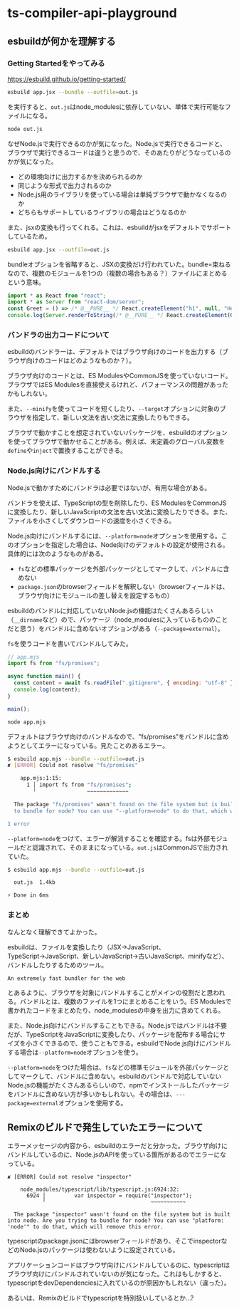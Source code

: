 # ts-compiler-api-playground

## esbuildが何かを理解する

### Getting Startedをやってみる

https://esbuild.github.io/getting-started/

```bash
esbuild app.jsx --bundle --outfile=out.js
```

を実行すると、`out.js`はnode_modulesに依存していない、単体で実行可能なファイルになる。

```bash
node out.js
```

なぜNode.jsで実行できるのかが気になった。Node.jsで実行できるコードと、ブラウザで実行できるコードは違うと思うので、そのあたりがどうなっているのかが気になった。

- どの環境向けに出力するかを決められるのか
- 同じような形式で出力されるのか
- Node.js用のライブラリを使っている場合は単純ブラウザで動かなくなるのか
- どちらもサポートしているライブラリの場合はどうなるのか

また、jsxの変換も行ってくれる。これは、esbuildがjsxをデフォルトでサポートしているため。

```bash
esbuild app.jsx --outfile=out.js
```

bundleオプションを省略すると、JSXの変換だけ行われていた。bundle=束ねるなので、複数のモジュールを1つの（複数の場合もある？）ファイルにまとめるという意味。

```js
import * as React from "react";
import * as Server from "react-dom/server";
const Greet = () => /* @__PURE__ */ React.createElement("h1", null, "Hello, world!");
console.log(Server.renderToString(/* @__PURE__ */ React.createElement(Greet, null)));
```

### バンドラの出力コードについて

esbuildのバンドラーは、デフォルトではブラウザ向けのコードを出力する（ブラウザ向けのコードはどのようなものか？）。

ブラウザ向けのコードとは、ES ModulesやCommonJSを使っていないコード。ブラウザではES Modulesを直接使えるけれど、パフォーマンスの問題があったかもしれない。

また、`--minify`を使ってコードを短くしたり、`--target`オプションに対象のブラウザを指定して、新しい文法を古い文法に変換したりもできる。

ブラウザで動かすことを想定されていないパッケージを、esbuildのオプションを使ってブラウザで動かせることがある。例えば、未定義のグローバル変数を`define`や`inject`で置換することができる。

### Node.js向けにバンドルする

Node.jsで動かすためにバンドラは必要ではないが、有用な場合がある。

バンドラを使えば、TypeScriptの型を削除したり、ES ModulesをCommonJSに変換したり、新しいJavaScriptの文法を古い文法に変換したりできる。また、ファイルを小さくしてダウンロードの速度を小さくできる。

Node.js向けにバンドルするには、`--platform=node`オプションを使用する。このオプションを指定した場合は、Node向けのデフォルトの設定が使用される。具体的には次のようなものがある。

- `fs`などの標準パッケージを外部パッケージとしてマークして、バンドルに含めない
- `package.json`のbrowserフィールドを解釈しない（browserフィールドは、ブラウザ向けにモジュールの差し替えを設定するもの）

esbuildのバンドルに対応していないNode.jsの機能はたくさんあるらしい（`__dirname`など）ので、パッケージ（node_modulesに入っているもののことだと思う）をバンドルに含めないオプションがある（`--package=external`）。

`fs`を使うコードを書いてバンドルしてみた。

```js
// app.mjs
import fs from "fs/promises";

async function main() {
  const content = await fs.readFile(".gitignore", { encoding: "utf-8" });
  console.log(content);
}

main();
```

```bash
node app.mjs
```

デフォルトはブラウザ向けのバンドルなので、"fs/promises"をバンドルに含めようとしてエラーになっている。見たことのあるエラー。

```bash
$ esbuild app.mjs --bundle --outfile=out.js
✘ [ERROR] Could not resolve "fs/promises"

    app.mjs:1:15:
      1 │ import fs from "fs/promises";
        ╵                ~~~~~~~~~~~~~

  The package "fs/promises" wasn't found on the file system but is built into node. Are you trying
  to bundle for node? You can use "--platform=node" to do that, which will remove this error.

1 error
```

`--platform=node`をつけて、エラーが解消することを確認する。fsは外部モジュールだと認識されて、そのままになっている。`out.js`はCommonJSで出力されていた。

```bash
$ esbuild app.mjs --bundle --outfile=out.js

  out.js  1.4kb

⚡ Done in 6ms
```

### まとめ

なんとなく理解できてよかった。

esbuildは、ファイルを変換したり（JSX→JavaScript、TypeScript→JavaScript、新しいJavaScript→古いJavaScript、minifyなど）、バンドルしたりするためのツール。


```text
An extremely fast bundler for the web
```

とあるように、ブラウザを対象にバンドルすることがメインの役割だと思われる。バンドルとは、複数のファイルを1つにまとめることをいう。ES Modulesで書かれたコードをまとめたり、node_modulesの中身を出力に含めてくれる。


また、Node.js向けにバンドルすることもできる。Node.jsではバンドルは不要だが、TypeScriptをJavaScriptに変換したり、パッケージを配布する場合にサイズを小さくできるので、使うこともできる。esbuildでNode.js向けにバンドルする場合は`--platform=node`オプションを使う。

`--platform=node`をつけた場合は、`fs`などの標準モジュールを外部パッケージとしてマークして、バンドルに含めない。esbuildのバンドルで対応していないNode.jsの機能がたくさんあるらしいので、npmでインストールしたパッケージをバンドルに含めない方が多いかもしれない。その場合は、`---package=external`オプションを使用する。

## Remixのビルドで発生していたエラーについて

エラーメッセージの内容から、esbuildのエラーだと分かった。ブラウザ向けにバンドルしているのに、Node.jsのAPIを使っている箇所があるのでエラーになっている。

```text
✘ [ERROR] Could not resolve "inspector"

    node_modules/typescript/lib/typescript.js:6924:32:
      6924 │         var inspector = require("inspector");
           ╵                                 ~~~~~~~~~~~

  The package "inspector" wasn't found on the file system but is built into node. Are you trying to bundle for node? You can use "platform: 'node'" to do that, which will remove this error.
```

typescriptのpackage.jsonにはbrowserフィールドがあり、そこでinspectorなどのNode.jsのパッケージは使わないように設定されている。

アプリケーションコードはブラウザ向けにバンドルしているのに、typescriptはブラウザ向けにバンドルされていないのが気になった。これはもしかすると、typescriptをdevDependenciesに入れているのが原因かもしれない（違った）。

あるいは、Remixのビルドでtypescriptを特別扱いしているとか...?
